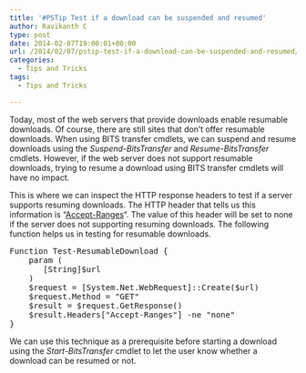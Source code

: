```yaml
---
title: '#PSTip Test if a download can be suspended and resumed'
author: Ravikanth C
type: post
date: 2014-02-07T19:00:01+00:00
url: /2014/02/07/pstip-test-if-a-download-can-be-suspended-and-resumed/
categories:
  - Tips and Tricks
tags:
  - Tips and Tricks

---
```

Today, most of the web servers that provide downloads enable resumable downloads. Of course, there are still sites that don&#8217;t offer resumable downloads. When using BITS transfer cmdlets, we can suspend and resume downloads using the _Suspend-BitsTransfer_ and _Resume-BitsTransfer_ cmdlets. However, if the web server does not support resumable downloads, trying to resume a download using BITS transfer cmdlets will have no impact.

This is where we can inspect the HTTP response headers to test if a server supports resuming downloads. The HTTP header that tells us this information is &#8220;[Accept-Ranges][1]&#8220;. The value of this header will be set to none if the server does not supporting resuming downloads. The following function helps us in testing for resumable downloads.

<pre class="brush: powershell; title: ; notranslate" title="">Function Test-ResumableDownload {
    param (
       [String]$url
    )
    $request = [System.Net.WebRequest]::Create($url)
    $request.Method = "GET"
    $result = $request.GetResponse()
    $result.Headers["Accept-Ranges"] -ne "none"
}
</pre>

We can use this technique as a prerequisite before starting a download using the _Start-BitsTransfer_ cmdlet to let the user know whether a download can be resumed or not.

[1]: http://www.w3.org/Protocols/rfc2616/rfc2616-sec14.html